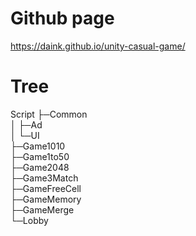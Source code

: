 # Github page
https://daink.github.io/unity-casual-game/

# Tree
Script
├─Common<br>
│  ├─Ad<br>
│  └─UI<br>
├─Game1010<br>
├─Game1to50<br>
├─Game2048<br>
├─Game3Match<br>
├─GameFreeCell<br>
├─GameMemory<br>
├─GameMerge<br>
└─Lobby
